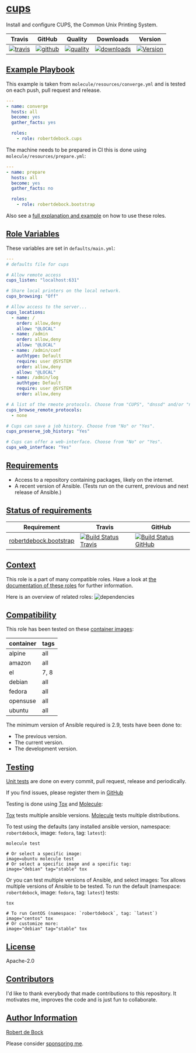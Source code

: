 # [cups](#cups)

Install and configure CUPS, the Common Unix Printing System.

|Travis|GitHub|Quality|Downloads|Version|
|------|------|-------|---------|-------|
|[![travis](https://travis-ci.com/robertdebock/ansible-role-cups.svg?branch=master)](https://travis-ci.com/robertdebock/ansible-role-cups)|[![github](https://github.com/robertdebock/ansible-role-cups/workflows/Ansible%20Molecule/badge.svg)](https://github.com/robertdebock/ansible-role-cups/actions)|[![quality](https://img.shields.io/ansible/quality/)](https://galaxy.ansible.com/robertdebock/cups)|[![downloads](https://img.shields.io/ansible/role/d/)](https://galaxy.ansible.com/robertdebock/cups)|[![Version](https://img.shields.io/github/release/robertdebock/ansible-role-cups.svg)](https://github.com/robertdebock/ansible-role-cups/releases/)|

## [Example Playbook](#example-playbook)

This example is taken from `molecule/resources/converge.yml` and is tested on each push, pull request and release.
```yaml
---
- name: converge
  hosts: all
  become: yes
  gather_facts: yes

  roles:
    - role: robertdebock.cups
```

The machine needs to be prepared in CI this is done using `molecule/resources/prepare.yml`:
```yaml
---
- name: prepare
  hosts: all
  become: yes
  gather_facts: no

  roles:
    - role: robertdebock.bootstrap
```

Also see a [full explanation and example](https://robertdebock.nl/how-to-use-these-roles.html) on how to use these roles.

## [Role Variables](#role-variables)

These variables are set in `defaults/main.yml`:
```yaml
---
# defaults file for cups

# Allow remote access
cups_listen: "localhost:631"

# Share local printers on the local network.
cups_browsing: "Off"

# Allow access to the server...
cups_locations:
  - name: /
    order: allow,deny
    allow: "@LOCAL"
  - name: /admin
    order: allow,deny
    allow: "@LOCAL"
  - name: /admin/conf
    authtype: Default
    require: user @SYSTEM
    order: allow,deny
    allow: "@LOCAL"
  - name: /admin/log
    authtype: Default
    require: user @SYSTEM
    order: allow,deny

# A list of the rmeote protocols. Choose from "CUPS", "dnssd" and/or "none".
cups_browse_remote_protocols:
  - none

# Cups can save a job history. Choose from "No" or "Yes".
cups_preserve_job_history: "Yes"

# Cups can offer a web-interface. Choose from "No" or "Yes".
cups_web_interface: "Yes"
```

## [Requirements](#requirements)

- Access to a repository containing packages, likely on the internet.
- A recent version of Ansible. (Tests run on the current, previous and next release of Ansible.)

## [Status of requirements](#status-of-requirements)

| Requirement | Travis | GitHub |
|-------------|--------|--------|
| [robertdebock.bootstrap](https://galaxy.ansible.com/robertdebock/bootstrap) | [![Build Status Travis](https://travis-ci.com/robertdebock/ansible-role-bootstrap.svg?branch=master)](https://travis-ci.com/robertdebock/ansible-role-bootstrap) | [![Build Status GitHub](https://github.com/robertdebock/ansible-role-bootstrap/workflows/Ansible%20Molecule/badge.svg)](https://github.com/robertdebock/ansible-role-bootstrap/actions) |

## [Context](#context)

This role is a part of many compatible roles. Have a look at [the documentation of these roles](https://robertdebock.nl/) for further information.

Here is an overview of related roles:
![dependencies](https://raw.githubusercontent.com/robertdebock/drawings/artifacts/cups.png "Dependency")

## [Compatibility](#compatibility)

This role has been tested on these [container images](https://hub.docker.com/u/robertdebock):

|container|tags|
|---------|----|
|alpine|all|
|amazon|all|
|el|7, 8|
|debian|all|
|fedora|all|
|opensuse|all|
|ubuntu|all|

The minimum version of Ansible required is 2.9, tests have been done to:

- The previous version.
- The current version.
- The development version.



## [Testing](#testing)

[Unit tests](https://travis-ci.com/robertdebock/ansible-role-cups) are done on every commit, pull request, release and periodically.

If you find issues, please register them in [GitHub](https://github.com/robertdebock/ansible-role-cups/issues)

Testing is done using [Tox](https://tox.readthedocs.io/en/latest/) and [Molecule](https://github.com/ansible/molecule):

[Tox](https://tox.readthedocs.io/en/latest/) tests multiple ansible versions.
[Molecule](https://github.com/ansible/molecule) tests multiple distributions.

To test using the defaults (any installed ansible version, namespace: `robertdebock`, image: `fedora`, tag: `latest`):

```
molecule test

# Or select a specific image:
image=ubuntu molecule test
# Or select a specific image and a specific tag:
image="debian" tag="stable" tox
```

Or you can test multiple versions of Ansible, and select images:
Tox allows multiple versions of Ansible to be tested. To run the default (namespace: `robertdebock`, image: `fedora`, tag: `latest`) tests:

```
tox

# To run CentOS (namespace: `robertdebock`, tag: `latest`)
image="centos" tox
# Or customize more:
image="debian" tag="stable" tox
```

## [License](#license)

Apache-2.0

## [Contributors](#contributors)

I'd like to thank everybody that made contributions to this repository. It motivates me, improves the code and is just fun to collaborate.


## [Author Information](#author-information)

[Robert de Bock](https://robertdebock.nl/)

Please consider [sponsoring me](https://github.com/sponsors/robertdebock).
